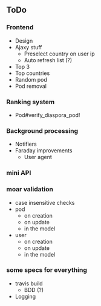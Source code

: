 ## ToDo

### Frontend

- Design
- Ajaxy stuff
  - Preselect country on user ip
  - Auto refresh list (?)
- Top 3
- Top countries
- Random pod
- Pod removal

### Ranking system

- Pod#verify_diaspora_pod!

### Background processing

- Notifiers
- Faraday improvements
  - User agent

### mini API

### moar validation

- case insensitive checks
- pod
  - on creation
  - on update
  - in the model
- user
  - on creation
  - on update
  - in the model

### some specs for everything

- travis build
  - BDD (?)
- Logging
